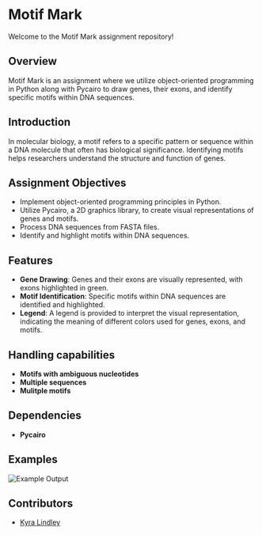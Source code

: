  # Motif Mark

Welcome to the Motif Mark assignment repository!

## Overview

Motif Mark is an assignment where we utilize object-oriented programming in Python along with Pycairo to draw genes, their exons, and identify specific motifs within DNA sequences.

## Introduction

In molecular biology, a motif refers to a specific pattern or sequence within a DNA molecule that often has biological significance. Identifying motifs helps researchers understand the structure and function of genes.

## Assignment Objectives

- Implement object-oriented programming principles in Python.
- Utilize Pycairo, a 2D graphics library, to create visual representations of genes and motifs.
- Process DNA sequences from FASTA files.
- Identify and highlight motifs within DNA sequences.

## Features

- **Gene Drawing**: Genes and their exons are visually represented, with exons highlighted in green.
- **Motif Identification**: Specific motifs within DNA sequences are identified and highlighted.
- **Legend**: A legend is provided to interpret the visual representation, indicating the meaning of different colors used for genes, exons, and motifs.

## Handling capabilities

- **Motifs with ambiguous nucleotides**
- **Multiple sequences**
- **Mulitple motifs**

## Dependencies

- **Pycairo**

## Examples

![Example Output](Figure_1.fasta)

## Contributors

- [Kyra Lindley](https://github.com/kyralindley)
